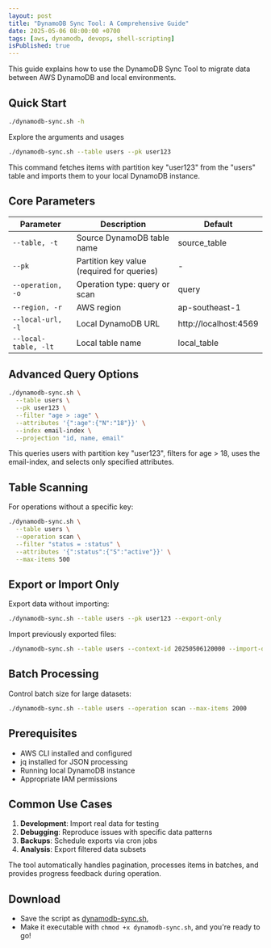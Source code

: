 ```yaml
---
layout: post
title: "DynamoDB Sync Tool: A Comprehensive Guide"
date: 2025-05-06 08:00:00 +0700
tags: [aws, dynamodb, devops, shell-scripting]
isPublished: true
---
```


This guide explains how to use the DynamoDB Sync Tool to migrate data between AWS DynamoDB and local environments.

## Quick Start

```bash
./dynamodb-sync.sh -h
```

Explore the arguments and usages

```bash
./dynamodb-sync.sh --table users --pk user123
```

This command fetches items with partition key "user123" from the "users" table and imports them to your local DynamoDB
instance.

## Core Parameters

| Parameter            | Description                                | Default               |
|----------------------|--------------------------------------------|-----------------------|
| `--table, -t`        | Source DynamoDB table name                 | source_table          |
| `--pk`               | Partition key value (required for queries) | -                     |
| `--operation, -o`    | Operation type: query or scan              | query                 |
| `--region, -r`       | AWS region                                 | ap-southeast-1        |
| `--local-url, -l`    | Local DynamoDB URL                         | http://localhost:4569 |
| `--local-table, -lt` | Local table name                           | local_table           |

## Advanced Query Options

```bash
./dynamodb-sync.sh \
  --table users \
  --pk user123 \
  --filter "age > :age" \
  --attributes '{":age":{"N":"18"}}' \
  --index email-index \
  --projection "id, name, email"
```

This queries users with partition key "user123", filters for age > 18, uses the email-index, and selects only specified
attributes.

## Table Scanning

For operations without a specific key:

```bash
./dynamodb-sync.sh \
  --table users \
  --operation scan \
  --filter "status = :status" \
  --attributes '{":status":{"S":"active"}}' \
  --max-items 500
```

## Export or Import Only

Export data without importing:

```bash
./dynamodb-sync.sh --table users --pk user123 --export-only
```

Import previously exported files:

```bash
./dynamodb-sync.sh --table users --context-id 20250506120000 --import-only
```

## Batch Processing

Control batch size for large datasets:

```bash
./dynamodb-sync.sh --table users --operation scan --max-items 2000
```

## Prerequisites

- AWS CLI installed and configured
- jq installed for JSON processing
- Running local DynamoDB instance
- Appropriate IAM permissions

## Common Use Cases

1. **Development**: Import real data for testing
2. **Debugging**: Reproduce issues with specific data patterns
3. **Backups**: Schedule exports via cron jobs
4. **Analysis**: Export filtered data subsets

The tool automatically handles pagination, processes items in batches, and provides progress feedback during operation.

## Download

- Save the script as [dynamodb-sync.sh](https://github.com/ntt-nghia/ntt-nghia.github.io/blob/master/resources/dynamodb-sync.sh),
- Make it executable with `chmod +x dynamodb-sync.sh`, and you're ready to go!
